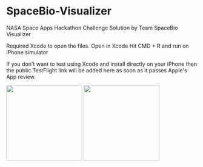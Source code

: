 # SpaceBio-Visualizer
 NASA Space Apps Hackathon Challenge Solution by Team SpaceBio Visualizer

Required Xcode to open the files.
Open in Xcode
Hit CMD + R and run on iPhone simulator

If you don't want to test using Xcode and install directly on your iPhone then the public TestFlight link will be added here as soon as it passes Apple's App review. 

<img src="https://github.com/user-attachments/assets/d26852e2-5957-4a91-809f-8eb2467793b5" width=200>

<img src="https://github.com/user-attachments/assets/a32792fb-ea7e-4096-bbce-fe71329d24f7" width=200>




